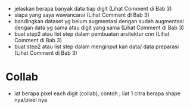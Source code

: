 - jelaskan berapa banyak data tiap digit (Lihat Comment di Bab 3)
- siapa yang saya wawancarai (Lihat Comment di Bab 3)
- bandingkan dataset yg belum augmentasi dengan sudah augmentasi dengan data yg sama atau digit yang sama (Lihat Comment di Bab 3)
- buat step2 atau list step dalam pembuatan arsitektur cnn (Lihat Comment di Bab 3)
- buat step2 atau list step dalam menginput kan data/ data preparasi (Lihat Comment di Bab 3)


# Collab
- iat berapa pixel each digit (collab), contoh ; liat 1 citra berapa shape nya/pixel nya